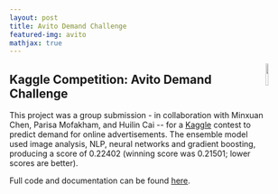 ```yaml
---
layout: post
title: Avito Demand Challenge
featured-img: avito
mathjax: true
---
```


<!-- <img align="right" width="10px" src="{{site.baseurl}}/assets/img/posts/kaggle_logo.jpg" width="10px"> -->
<img align="right" width="10%" src="{{site.url}}{{site.baseurl}}/assets/img/posts/Kaggle_logo.png" width="10%">


## Kaggle Competition: Avito Demand Challenge

This project was a group submission - in collaboration with Minxuan Chen, Parisa Mofakham, and Huilin Cai -- for a [Kaggle](https://www.kaggle.com/) contest to predict demand for online advertisements. The ensemble model used image analysis, NLP, neural networks and gradient boosting, producing a score of 0.22402 (winning score was 0.21501; lower scores are better). 


Full code and documentation can be found [here](hhttps://github.com/jordanjasuta/AvitoDemandChallenge).
